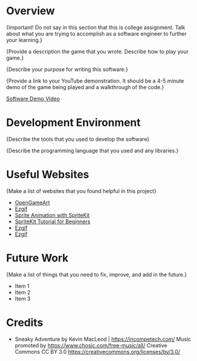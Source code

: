 # Overview

{Important!  Do not say in this section that this is college assignment.  Talk about what you are trying to accomplish as a software engineer to further your learning.}

{Provide a description the game that you wrote. Describe how to play your game.}

{Describe your purpose for writing this software.}

{Provide a link to your YouTube demonstration.  It should be a 4-5 minute demo of the game being played and a walkthrough of the code.}

[Software Demo Video](http://youtube.link.goes.here)

# Development Environment

{Describe the tools that you used to develop the software}

{Describe the programming language that you used and any libraries.}

# Useful Websites

{Make a list of websites that you found helpful in this project}
* [OpenGameArt](https://opengameart.org)
* [Ezgif](https://ezgif.com/split)
* [Sprite Animation with SpriteKit](https://www.createwithswift.com/sprite-animation-with-spritekit/)
* [SpriteKit Tutorial for Beginners](https://www.kodeco.com/71-spritekit-tutorial-for-beginners)
* [Ezgif](https://ezgif.com/split)
* [Ezgif](https://ezgif.com/split)


# Future Work

{Make a list of things that you need to fix, improve, and add in the future.}
* Item 1
* Item 2
* Item 3


# Credits

* Sneaky Adventure by Kevin MacLeod | https://incompetech.com/
Music promoted by https://www.chosic.com/free-music/all/
Creative Commons CC BY 3.0
https://creativecommons.org/licenses/by/3.0/
 
